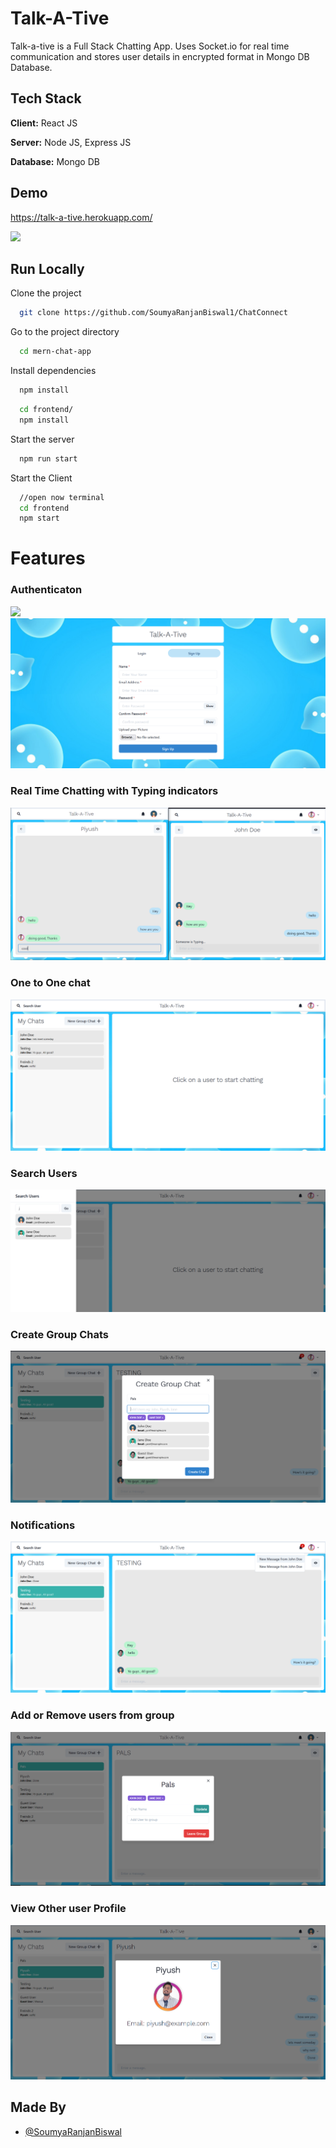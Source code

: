 
# Talk-A-Tive

Talk-a-tive is a Full Stack Chatting App.
Uses Socket.io for real time communication and stores user details in encrypted format in Mongo DB Database.
## Tech Stack

**Client:** React JS

**Server:** Node JS, Express JS

**Database:** Mongo DB
  
## Demo

https://talk-a-tive.herokuapp.com/

![](https://github.com/SoumyaRanjanBiswal1/ChatConnect/screenshots/group%20%2B%20notif.PNG)
## Run Locally

Clone the project

```bash
  git clone https://github.com/SoumyaRanjanBiswal1/ChatConnect
```

Go to the project directory

```bash
  cd mern-chat-app
```

Install dependencies

```bash
  npm install
```

```bash
  cd frontend/
  npm install
```

Start the server

```bash
  npm run start
```
Start the Client

```bash
  //open now terminal
  cd frontend
  npm start
```

  
# Features

### Authenticaton
![](https://github.com/SoumyaRanjanBiswal1/ChatConnect/screenshots/login.PNG)
![](https://github.com/SoumyaRanjanBiswal1/ChatConnect/blob/master/screenshots/signup.PNG)
### Real Time Chatting with Typing indicators
![](https://github.com/SoumyaRanjanBiswal1/ChatConnect/blob/master/screenshots/real-time.PNG)
### One to One chat
![](https://github.com/SoumyaRanjanBiswal1/ChatConnect/blob/master/screenshots/mainscreen.PNG)
### Search Users
![](https://github.com/SoumyaRanjanBiswal1/ChatConnect/blob/master/screenshots/search.PNG)
### Create Group Chats
![](https://github.com/SoumyaRanjanBiswal1/ChatConnect/blob/master/screenshots/new%20grp.PNG)
### Notifications 
![](https://github.com/SoumyaRanjanBiswal1/ChatConnect/blob/master/screenshots/group%20%2B%20notif.PNG)
### Add or Remove users from group
![](https://github.com/SoumyaRanjanBiswal1/ChatConnect/blob/master/screenshots/add%20rem.PNG)
### View Other user Profile
![](https://github.com/SoumyaRanjanBiswal1/ChatConnect/blob/master/screenshots/profile.PNG)
## Made By

- [@SoumyaRanjanBiswal](https://github.com/SoumyaRanjanBiswal1/ChatConnect)

  
